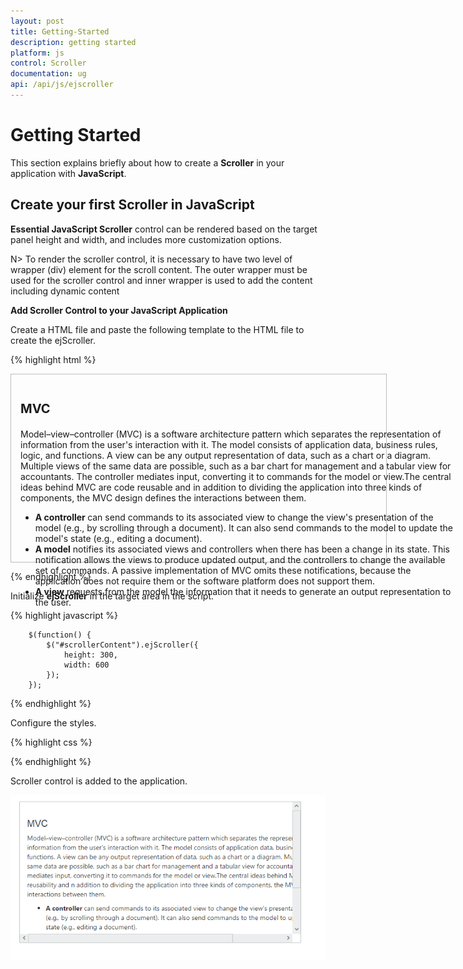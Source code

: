 ```yaml
---
layout: post
title: Getting-Started
description: getting started
platform: js
control: Scroller
documentation: ug
api: /api/js/ejscroller
---
```


# Getting Started

This section explains briefly about how to create a **Scroller** in your application with **JavaScript**.

## Create your first Scroller in JavaScript

**Essential JavaScript Scroller** control can be rendered based on the target panel height and width, and includes more customization options.

N> To render the scroller control, it is necessary to have two level of wrapper (div) element for the scroll content. The outer wrapper must be used for the scroller control and inner wrapper is used to add the content including dynamic content 

**Add Scroller Control to your JavaScript Application**

Create a HTML file and paste the following template to the HTML file to create the ejScroller.

{% highlight html %}

<!DOCTYPE html>
<html>
   <head>
      <title>Getting Started Essential JS</title>
      <!-- Style sheet for default theme (flat azure) -->
      <link href="http://cdn.syncfusion.com/{{ site.releaseversion }}/js/web/flat-azure/ej.web.all.min.css" rel="stylesheet" />
      <!--Scripts-->
      <script src="http://cdn.syncfusion.com/js/assets/external/jquery-1.10.2.min.js"></script>
      <script src="http://cdn.syncfusion.com/{{ site.releaseversion }}/js/web/ej.web.all.min.js"></script>
      <!--Add custom scripts here -->
   </head>
   <body>
      <div class="content-container-fluid">
         <div class="row">
            <div class="cols-sample-area">
               <div class="control">
                  <div id="scrollerContent"> <!--first level wrapper div element -->
                        <div class="sampleContent"><!--second level wrapper div element -->
                           <h3 style="font-size: 20px;">MVC</h3>
                           <div>
                              <p>Model–view–controller (MVC) is a software architecture pattern which separates the
                                 representation of information from the user's interaction with it.
                                 The model consists of application data, business rules, logic, and functions. A view can be any
                                 output representation of data, such as a chart or a diagram. Multiple views of the same data 
                                 are possible, such as a bar chart for management and a tabular view for accountants. 
                                 The controller mediates input, converting it to commands for the model or view.The central 
                                 ideas behind MVC are code reusable and in addition to dividing the application into three 
                                 kinds of components, the MVC design defines the interactions between them.
                              </p>
                              <ul>
                                 <li>
                                    <b>A controller </b>can send commands to its associated view to change the view's presentation of the model (e.g., by scrolling through a document). 
                                    It can also send commands to the model to update the model's state (e.g., editing a document).
                                 </li>
                                 <li>
                                    <b>A model</b> notifies its associated views and controllers when there has been a change in its state. This notification allows the views to produce updated output, and the controllers to change the available set of commands. 
                                    A passive implementation of MVC omits these notifications, because the application does not require them or the software platform does not support them.
                                 </li>
                                 <li>
                                    <b>A view</b> requests from the model the information that it needs to generate an output representation to the user.
                                 </li>
                              </ul>
                           </div>
                        </div>
                  </div>
               </div>
            </div>
         </div>
      </div>
   </body>
</html>  

{% endhighlight %}



Initialize **ejScroller** in the target area in the script.

{% highlight javascript %}

        $(function() {
            $("#scrollerContent").ejScroller({
                height: 300,
                width: 600
            });
        });
        
{% endhighlight %}



Configure the styles.

{% highlight css %}
    
<style type="text/css">
        .control {
            border: 1px solid #bbbcbb;
            width: 600px;
            margin: 0 auto;
            height: 300px;
        }
        .sampleContent {
            width: 700px;
            padding:15px;
        }
</style>

{% endhighlight %}



Scroller control is added to the application. 

![](/js/Scroller/Getting-Started_images/Getting-Started_img1.png)

